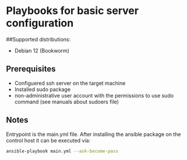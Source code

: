 # Playbooks for basic server configuration

##Supported distributions:
- Debian 12 (Bookworm)

## Prerequisites
- Configuered ssh server on the target machine
- Installed sudo package
- non-administrative user account with the permissions to use sudo command (see manuals about sudoers file)

## Notes
Entrypoint is the main.yml file. After installing the ansible package on the control host it can be executed via:

```bash
ansible-playbook main.yml --ask-become-pass
```
